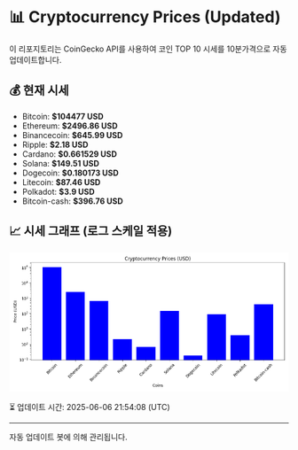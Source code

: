 
# 📊 Cryptocurrency Prices (Updated)

이 리포지토리는 CoinGecko API를 사용하여 코인 TOP 10 시세를 10분가격으로 자동 업데이트합니다.

## 💰 현재 시세
- Bitcoin: **$104477 USD**
- Ethereum: **$2496.86 USD**
- Binancecoin: **$645.99 USD**
- Ripple: **$2.18 USD**
- Cardano: **$0.661529 USD**
- Solana: **$149.51 USD**
- Dogecoin: **$0.180173 USD**
- Litecoin: **$87.46 USD**
- Polkadot: **$3.9 USD**
- Bitcoin-cash: **$396.76 USD**

## 📈 시세 그래프 (로그 스케일 적용)
![Crypto Prices](crypto_prices.png)

⏳ 업데이트 시간: 2025-06-06 21:54:08 (UTC)

---
자동 업데이트 봇에 의해 관리됩니다.
